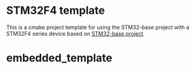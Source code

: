 # STM32F4 template
This is a cmake project template for using the STM32-base project with a STM32F4 series device based on
[STM32-base project](https://github.com/STM32-base/STM32-base).
# embedded_template
